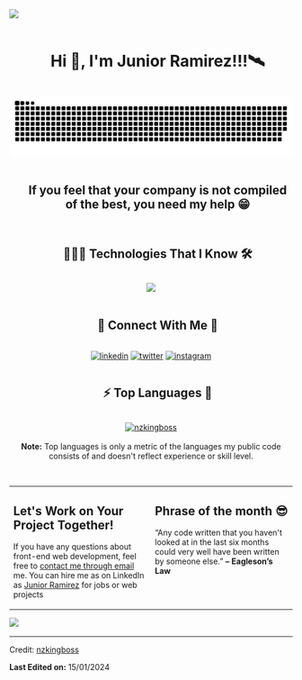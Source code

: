 
<!--horizontal divider(line)-->
<img src="https://user-images.githubusercontent.com/73097560/115834477-dbab4500-a447-11eb-908a-139a6edaec5c.gif">

<!--h1 without bottom border-->
<div id="user-content-toc">
  <ul align="center">
    <summary><h1 style="display: inline-block">Hi 👋, I'm Junior Ramirez!!!🛰️</h1></summary>
  </ul>
</div>

<!--- snake -->
<div align="center">
  <img  src="https://github.com/1999AZZAR/1999AZZAR/blob/main/resources/img/grid-snake.svg"
       alt="snake" /></a>
</div>

<!--h2 without bottom border-->
<div id="user-content-toc">
  <ul align="center">
    <summary><h2 style="display: inline-block">If you feel that your company is not compiled of the best, you need my help 😁</h2></summary>
  </ul>
</div>

<!--h1 without bottom border-->
<div id="user-content-toc">
  <ul align="center">
    <summary><h2 style="display: inline-block">👨🏻‍💻 Technologies That I Know 🛠️</h2></summary>
  </ul>
</div>

<!--tech stack icons-->
<p align="center">
  <a href="https://skillicons.dev">
    <img src="https://skillicons.dev/icons?i=git,aws,js,css,html,bootstrap,ps,ai,figma,github,mysql,react,vscode&perline=14" />
  </a>
</p>

<!-- Connect with me -->
<div id="user-content-toc">
  <ul align="center">
    <summary><h2 style="display: inline-block">🤝 Connect With Me 💬</h2></summary>
  </ul>
</div>

<p align="center">
<a href="https://www.linkedin.com/in/junior-ramirez-" target="blank"><img align="center" src="https://user-images.githubusercontent.com/88904952/234979284-68c11d7f-1acc-4f0c-ac78-044e1037d7b0.png" alt="linkedin" height="50" width="50" /></a>
<a href="https://twitter.com/grizzley4pf" target="blank"><img align="center" src="https://user-images.githubusercontent.com/88904952/234980676-61bfb021-ecc8-48f7-88e6-34c1b06c4a58.png" alt="twitter" height="50" width="50" /></a> 
<a href="https://www.instagram.com/nzkingboss" target="blank"><img align="center" src="https://user-images.githubusercontent.com/88904952/234981169-2dd1e58f-4b7e-468c-8213-034ba62156c3.png" alt="instagram" height="50" width="50" /></a>
</p>

<div id="user-content-toc">
  <ul align="center">
    <summary><h2 style="display: inline-block">⚡ Top Languages 💾</h2></summary>
  </ul>
</div>

<p align="center">
	<a href="https://github.com/nzkingboss">
	<img src="https://github-readme-stats.vercel.app/api/top-langs/?username=nzkingboss" alt="nzkingboss">
	</a>
	<br/>
<br/>
<b>Note:</b> Top languages is only a metric of the languages my public code consists of and doesn't reflect experience or skill level.
</p>
<br/>


<table style="border: none">
  <tr>
  <td width="50%" valign="top">

## Let's Work on Your Project Together!

If you have any questions about front-end web development, feel free to <a href="mailto:juniorjnr730@gmail.com">contact me through email</a> me.
You can hire me as on LinkedIn as <a href="https://www.linkedin.com/in/junior-ramirez-/">Junior Ramirez</a> for jobs or web projects

  </td>
  <td width="50%" valign="top">

## Phrase of the month 😎

“Any code written that you haven't looked at in the last six months could very well have been written by someone else.” 
<b>– Eagleson’s Law</b>

  </td>
  </tr>
</table>

<!--horizontal divider(gradiant)-->
<img src="https://user-images.githubusercontent.com/73097560/115834477-dbab4500-a447-11eb-908a-139a6edaec5c.gif">

----------------------------------------------------------------------
Credit: [nzkingboss](https://github.com/nzkingboss)

<b>Last Edited on:</b> 15/01/2024
